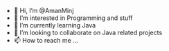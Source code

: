 - 👋 Hi, I’m @AmanMinj
- 👀 I’m interested in Programming and stuff
- 🌱 I’m currently learning Java 
- 💞️ I’m looking to collaborate on Java related projects
- 📫 How to reach me ...

<!---
AmanMinj/AmanMinj is a ✨ special ✨ repository because its `README.md` (this file) appears on your GitHub profile.
You can click the Preview link to take a look at your changes.
--->

